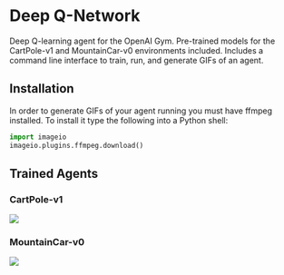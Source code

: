 # Deep Q-Network
Deep Q-learning agent for the OpenAI Gym.
Pre-trained models for the CartPole-v1 and MountainCar-v0 environments included.
Includes a command line interface to train, run, and generate GIFs of an agent.
## Installation
In order to generate GIFs of your agent running you must have ffmpeg installed.
To install it type the following into a Python shell:
```python
import imageio
imageio.plugins.ffmpeg.download()
```
## Trained Agents
### CartPole-v1
![](gifs/CartPole-v1.gif?raw=true)
### MountainCar-v0
![](gifs/MountainCar-v0.gif?raw=true)
